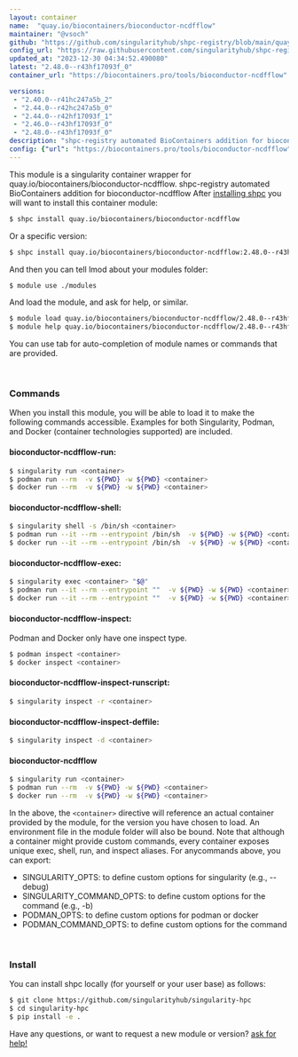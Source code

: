 ```yaml
---
layout: container
name:  "quay.io/biocontainers/bioconductor-ncdfflow"
maintainer: "@vsoch"
github: "https://github.com/singularityhub/shpc-registry/blob/main/quay.io/biocontainers/bioconductor-ncdfflow/container.yaml"
config_url: "https://raw.githubusercontent.com/singularityhub/shpc-registry/main/quay.io/biocontainers/bioconductor-ncdfflow/container.yaml"
updated_at: "2023-12-30 04:34:52.490080"
latest: "2.48.0--r43hf17093f_0"
container_url: "https://biocontainers.pro/tools/bioconductor-ncdfflow"

versions:
 - "2.40.0--r41hc247a5b_2"
 - "2.44.0--r42hc247a5b_0"
 - "2.44.0--r42hf17093f_1"
 - "2.46.0--r43hf17093f_0"
 - "2.48.0--r43hf17093f_0"
description: "shpc-registry automated BioContainers addition for bioconductor-ncdfflow"
config: {"url": "https://biocontainers.pro/tools/bioconductor-ncdfflow", "maintainer": "@vsoch", "description": "shpc-registry automated BioContainers addition for bioconductor-ncdfflow", "latest": {"2.48.0--r43hf17093f_0": "sha256:100f7ec531f5ebf9b3098e1e6908baa9ec9a3c7be3511f3a1623b6f25d088532"}, "tags": {"2.40.0--r41hc247a5b_2": "sha256:35cfb1c68c05d707316e8c88cf3a3bbbaaa8dd37a8914abea34f8cbc2ebafcae", "2.44.0--r42hc247a5b_0": "sha256:df96d4f77405c01df67923d10a5d85de3344fd106b37185c87757961ce4d24e1", "2.44.0--r42hf17093f_1": "sha256:2a80a64590c1f1f7f37b229e98a03b0123c21b6eab220aa686be603997336d73", "2.46.0--r43hf17093f_0": "sha256:ef4c40347f9ac6795384359f49214a9328749b35d62fc03d65f79b163b7da1e5", "2.48.0--r43hf17093f_0": "sha256:100f7ec531f5ebf9b3098e1e6908baa9ec9a3c7be3511f3a1623b6f25d088532"}, "docker": "quay.io/biocontainers/bioconductor-ncdfflow"}
---
```


This module is a singularity container wrapper for quay.io/biocontainers/bioconductor-ncdfflow.
shpc-registry automated BioContainers addition for bioconductor-ncdfflow
After [installing shpc](#install) you will want to install this container module:


```bash
$ shpc install quay.io/biocontainers/bioconductor-ncdfflow
```

Or a specific version:

```bash
$ shpc install quay.io/biocontainers/bioconductor-ncdfflow:2.48.0--r43hf17093f_0
```

And then you can tell lmod about your modules folder:

```bash
$ module use ./modules
```

And load the module, and ask for help, or similar.

```bash
$ module load quay.io/biocontainers/bioconductor-ncdfflow/2.48.0--r43hf17093f_0
$ module help quay.io/biocontainers/bioconductor-ncdfflow/2.48.0--r43hf17093f_0
```

You can use tab for auto-completion of module names or commands that are provided.

<br>

### Commands

When you install this module, you will be able to load it to make the following commands accessible.
Examples for both Singularity, Podman, and Docker (container technologies supported) are included.

#### bioconductor-ncdfflow-run:

```bash
$ singularity run <container>
$ podman run --rm  -v ${PWD} -w ${PWD} <container>
$ docker run --rm  -v ${PWD} -w ${PWD} <container>
```

#### bioconductor-ncdfflow-shell:

```bash
$ singularity shell -s /bin/sh <container>
$ podman run --it --rm --entrypoint /bin/sh  -v ${PWD} -w ${PWD} <container>
$ docker run --it --rm --entrypoint /bin/sh  -v ${PWD} -w ${PWD} <container>
```

#### bioconductor-ncdfflow-exec:

```bash
$ singularity exec <container> "$@"
$ podman run --it --rm --entrypoint ""  -v ${PWD} -w ${PWD} <container> "$@"
$ docker run --it --rm --entrypoint ""  -v ${PWD} -w ${PWD} <container> "$@"
```

#### bioconductor-ncdfflow-inspect:

Podman and Docker only have one inspect type.

```bash
$ podman inspect <container>
$ docker inspect <container>
```

#### bioconductor-ncdfflow-inspect-runscript:

```bash
$ singularity inspect -r <container>
```

#### bioconductor-ncdfflow-inspect-deffile:

```bash
$ singularity inspect -d <container>
```



#### bioconductor-ncdfflow

```bash
$ singularity run <container>
$ podman run --rm  -v ${PWD} -w ${PWD} <container>
$ docker run --rm  -v ${PWD} -w ${PWD} <container>
```


In the above, the `<container>` directive will reference an actual container provided
by the module, for the version you have chosen to load. An environment file in the
module folder will also be bound. Note that although a container
might provide custom commands, every container exposes unique exec, shell, run, and
inspect aliases. For anycommands above, you can export:

 - SINGULARITY_OPTS: to define custom options for singularity (e.g., --debug)
 - SINGULARITY_COMMAND_OPTS: to define custom options for the command (e.g., -b)
 - PODMAN_OPTS: to define custom options for podman or docker
 - PODMAN_COMMAND_OPTS: to define custom options for the command

<br>

### Install

You can install shpc locally (for yourself or your user base) as follows:

```bash
$ git clone https://github.com/singularityhub/singularity-hpc
$ cd singularity-hpc
$ pip install -e .
```

Have any questions, or want to request a new module or version? [ask for help!](https://github.com/singularityhub/singularity-hpc/issues)